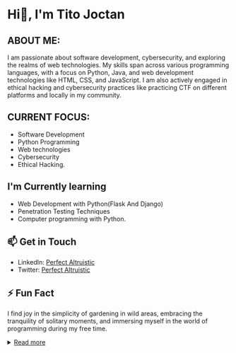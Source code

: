 <!--- Perfect-Altruistics/Perfect-Altruistics is a ✨ special ✨ repository because its `README.md` (this file) appears on your GitHub profile. You can click the Preview link to take a look at your changes. --->

# Hi👋, I'm Tito Joctan

## ABOUT ME: 
I am passionate about software development, cybersecurity, and exploring the realms of web technologies. My skills span across various programming languages, with a focus on Python, Java, and web development technologies like HTML, CSS, and JavaScript. I am also actively engaged in ethical hacking and cybersecurity practices like practicing CTF on different platforms and locally in my community.

## CURRENT FOCUS:
- Software Development
- Python Programming
- Web technologies
- Cybersecurity
- Ethical Hacking.

## I'm Currently learning
- Web Development with Python(Flask And Django)
- Penetration Testing Techniques
- Computer programming with Python.

## 📫 Get in Touch
- LinkedIn: [Perfect Altruistic](https://www.linkedin.com/in/perfect-altruistic/)
- Twitter: [Perfect Altruistic](https://twitter.com/Perfect_Altruis)

## ⚡ Fun Fact
I find joy in the simplicity of gardening in wild areas, embracing the tranquility of solitary moments, and immersing myself in the world of programming during my free time.

<details>
  <summary><a href="#read-more">Read more</a></summary>
  
  I find joy in the simplicity of gardening in wild areas, embracing the tranquility of solitary moments, and immersing myself in the world of programming during my free time.
</details>

<a name="read-more"></a>
